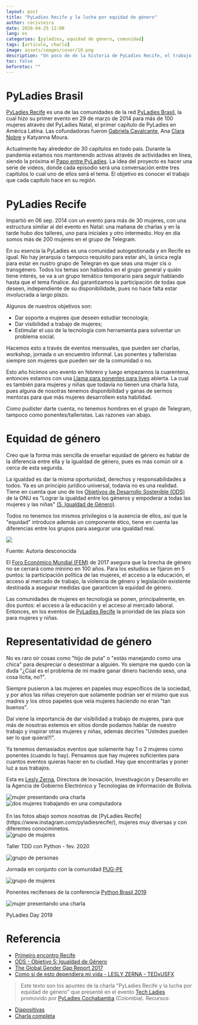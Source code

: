 ```yaml
---
layout: post
title: "PyLadies Recife y la lucha por equidad de género"
author: cecivieira
date: 2020-04-25 12:00
lang: es
categories: [pyladies, equidad de género, comunidad]
tags: [artículo, charla]
image: assets/images/cover/10.png
description: "Un poco de de la historia de PyLadies Recife, el trabajo que hacemos junto a las mujeres y niñas, los desafíos durante la pandemia y el impacto en nuestra comunidad."
toc: false
beforetoc: ""
---
```

# PyLadies Brasil
[PyLadies Recife](https://www.instagram.com/pyladiesrecife/) es una de las comunidades de la red [PyLadies Brasil](https://brasil.pyladies.com), la cual hizo su primer evento en 29 de marzo de 2014 para más de 100 mujeres através del PyLadies Natal, el primer capítulo de PyLadies en América Latina. Las cofundadoras fueron [Gabriela Cavalcante](https://www.linkedin.com/in/gabrielacavalcante/), Ana [Clara Nobre](https://twitter.com/_claranobre) y Katyanna Moura. 

Actualmente hay alrededor de 30 capítulos en todo país. Durante la pandemia estamos nos mantenendo activas através de actividades en línea, siendo la próxima el [Papo entre PyLadies](https://youtube.com/playlist?list=PL0tfcsij9geEE-4MhGViTgeiRBIBUnlAP). La idea del proyecto es hacer una serie de videos, donde cada episodio será una conversación entre tres capítulos lo cual uno de ellos será el tema. El objetivo es conocer el trabajo que cada capítulo hace en su región.

# PyLadies Recife
   
Impartió en 06 sep. 2014 con un evento para más de 30 mujeres, con una estructura similar al del evento en Natal: una mañana de charlas y en la tarde hubo dos talleres, uno para iniciales y otro intermedio. Hoy en día somos más de 200 mujeres en el grupo de Telegram.

En su esencia la PyLadies es una comunidad autogestionada y en Recife es igual. No hay jerarquía o tampoco requisito para estar ahí, la única regla para estar en nustro grupo de Telegran es que seas una mujer cis o transgénero. Todos los temas son hablados en el grupo general y quién tiene interés, se va a un grupo temático temporario para seguir hablando hasta que el tema finalice. Así garantizamos la participación de todas que deseen, independiente de su disponibilidade, pues no hace falta estar involucrada a largo plazo.

Algunos de nuestros objetivos son:
- Dar soporte a mujeres que deseen estudiar tecnología;
- Dar visibilidad a trabajo de mujeres;
- Estimular el uso de la tecnología com herramienta para solventar un problema social.

Hacemos esto a través de eventos mensuales, que pueden ser charlas, workshop, jornada o un encuentro informal. Las ponentes y talleristas siempre son mujeres que pueden ser de la comunidad o no.

Esto año hicimos uno evento en febrero y luego empezamos la cuarentena, entonces estamos con una [Llama para ponentes para lives](https://www.instagram.com/p/B-8WVIBH0Nc/) abierta. La cual es también para mujeres y niñas que todavía no tienen una charla lista, pues alguna de nosotras tenemos disponibilidad y ganas de sermos mentoras para que más mujeres desarrollem esta habilidad.

Como pudister darte cuenta, no tenemos hombres en el grupo de Telegram, tampoco como ponentes/talleristas. Las razones van abajo.

# Equidad de género

Creo que la forma más sencilla de enseñar equidad de género es hablar de la diferencia entre ella y la igualdad de género, pues es más común oír a cerca de esta segunda.

La igualdad es dar la misma oportunidad, derechos y responsabilidades a todos. Ya es un principio jurídico universal, todavía no es una realidad. Tiene en cuenta que uno de los [Objetivos de Desarrollo Sostenible (ODS)](https://www1.undp.org/content/undp/es/home/sustainable-development-goals.html) de la ONU es "Lograr la igualdad entre los géneros y empoderar a todas las mujeres y las niñas" [(5. Igualdad de Género)](https://www1.undp.org/content/undp/es/home/sustainable-development-goals/goal-5-gender-equality.html).

Todos no tenemos los mismos privilegios o la ausencia de ellos, así que la "equidad" introduce además un componente ético, tiene en cuenta las diferencias entre los grupos para asegurar una igualdad real.

<img class="rounded mx-auto d-block" src="../../assets/images/2020-04-25/igualdad-x-equidad.png">

Fuente: Autoria desconocida

El [Foro Económico Mundial (FEM)](https://es.weforum.org/) de 2017 asegura que la brecha de género no se cerrará como mínimo en 100 años. Para los estudios se fijaron en 5 puntos: la participación política de las mujeres, el acceso a la educación, el acceso al mercado de trabajo, la violencia de género y legislación existente destinada a asegurar medidas que garanticen la equidad de género.

Las comunidades de mujeres en tecnología se ponen, principalmente, en dos puntos: el acceso a la educación y el acceso al mercado laboral. Entonces, en los eventos de [PyLadies Recife](https://www.instagram.com/pyladiesrecife/) la prioridad de las plaza son para mujeres y niñas.

# Representatividad de género

No es raro oír cosas como "hijo de puta" o "estás manejando como una chica" para despreciar o desestimar a alguién. Yo siempre me quedo con la duda "¿Cúal es el problema de mi madre ganar dinero haciendo sexo, una cosa lícita, no?".

Siempre pusieron a las mujeres en papeles muy específicos de la sociedad, y por años las niñas creyeron que solamente podrían ser el mismo que sus madres y los otros papeles que veía mujeres haciendo no eran "tan buenos".

Daí viene la importancia de dar visibilidad a trabajo de mujeres, para que más de nosotras estemos en sitios donde podamos hablar de nuestro trabajo y inspirar otras mujeres y niñas, además decirles "Ustedes pueden ser lo que quiera!!!".

Ya tenemos demasiados eventos que solamente hay 1 o 2 mujeres como ponentes (cuando lo hay). Pensamos que hay mujeres suficientes para cuantos eventos quieras hacer en tu ciudad. Hay que encontrarlas y poner luz a sus trabajos.

Esta es [Lesly Zerna](https://www.linkedin.com/in/pyladies-recife-erna-78540957/), Directora de Inovación, Investivagicón y Desarrollo en la Agencia de Gobierno Electrónico y Tecnologías de Información de Bolivia.

<div class="row">
    <div class="col">
        <img src="../../assets/images/2020-04-25/lesly-2.png" class="rounded mx-auto d-block" alt="mujer presentando una charla">
    </div>
    <div class="col">
        <img src="../../assets/images/2020-04-25/lesly-1.png" class="rounded mx-auto d-block" alt="dos mujeres trabajando en una computadora">
    </div>
</div>
<br/>
En las fotos abajo somos nosotras de [PyLadies Recife](https://www.instagram.com/pyladiesrecife/), mujeres muy diversas y con diferentes conociminetos.

<div class="row">
    <div class="col">
        <img src="../../assets/images/2020-04-25/pyladies-recife-1.png" class="rounded mx-auto d-block" alt="grupo de mujeres">
        <p>Taller TDD con Python - fev. 2020</p>
    </div>
    <div class="col">
        <img src="../../assets/images/2020-04-25/pyladies-recife-2.png" class="rounded mx-auto d-block" alt="grupo de personas">
        <p>Jornada en conjunto con la comunidad <a href="https://twitter.com/pugpe?lang=es">PUG-PE</a></p>
    </div>
    <div class="col">
        <img src="../../assets/images/2020-04-25/pyladies-recife-4.png" class="rounded mx-auto d-block" alt="grupo de mujeres">
        <p>Ponentes recifenses de la conferencia <a href="https://2019.pythonbrasil.org.br/">Python Brasil 2019</a></p>
    </div>
    
</div>

<img src="../../assets/images/2020-04-25/pyladies-recife-3.png" class="rounded mx-auto d-block" alt="mujer presentando una charla">

PyLadies Day 2019

# Referencia
- [Primeiro encontro Recife](http://brasil.pyladies.com/2014/09/19/primeiro-encontro-recife/)
- [ODS - Objetivo 5: Igualdad de Género](https://www.bo.undp.org/content/bolivia/es/home/sustainable-development-goals/goal-5-gender-equality.html) 
- [The Global Gender Gap Report 2017](https://www.weforum.org/reports/the-global-gender-gap-report-2017)
- [Como si de esto dependiera mi vida - LESLY ZERNA - TEDxUSFX](https://www.youtube.com/watch?v=iHZoj7eC5c4)

> Este texto son los apuntes de la charla "PyLadies Recife y la lucha por equidad de género" que presenté en el evento [Tech Ladies](https://youtu.be/-PlescYWQus) promovido por [PyLadies Cochabamba](https://www.instagram.com/pyladiescbba/) (Colombia).
> Recursos:
- [Diapositivas](../../assets/images/2020-04-25/diapositivas-pyladies-recife-y-la-lucha-por-equidad-de-genero.pdf)
- [Charla completa](https://youtu.be/-PlescYWQus?t=1790)